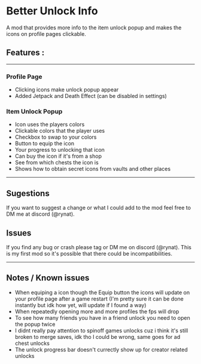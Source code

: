 # Better Unlock Info
A mod that provides more info to the item unlock popup and makes the icons on profile pages clickable.

 <cy></c>

## Features :
------
### Profile Page
- Clicking icons make unlock popup appear
- Added Jetpack and Death Effect (can be disabled in settings)

### Item Unlock Popup
- Icon uses the players colors
- Clickable colors that the player uses
- Checkbox to swap to your colors
- Button to equip the icon
- Your progress to unlocking that icon
- Can buy the icon if it's from a shop
- See from which chests the icon is
- Shows how to obtain secret icons from vaults and other places

------

## Sugestions
If you want to suggest a change or what I could add to the mod feel free to DM me at discord (@rynat).

## Issues
If you find any bug or crash please tag or DM me on discord (@rynat).
This is my first mod so it's possible that there could be incompatibilities.

------

## Notes / Known issues
- When equiping a icon though the Equip button the icons will update on your profile page after a game restart (I'm pretty sure it can be done instantly but idk how yet, will update if I found a way)
- When repeatedly opening more and more profiles the fps will drop
- To see how many friends you have in a friend unlock you need to open the popup twice
- I didnt really pay attention to spinoff games unlocks cuz i think it's still broken to merge saves, idk tho I could be wrong, same goes for ad chest unlocks
- The unlock progress bar doesn't currectly show up for creator related unlocks